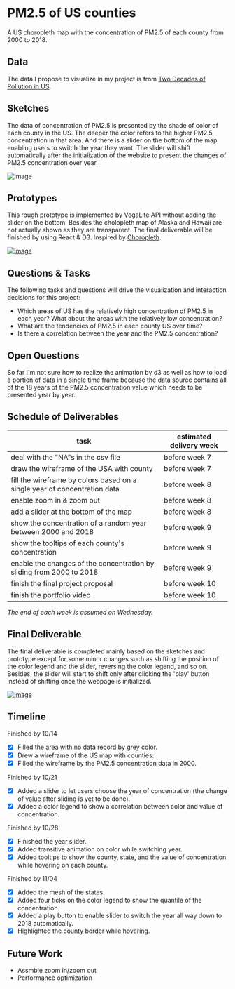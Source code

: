 # PM2.5 of US counties
A US choropleth map with the concentration of PM2.5 of each county from 2000 to 2018.

## Data
The data I propose to visualize in my project is from [Two Decades of Pollution in US](https://github.com/maurosc3ner/uspm25_2000_2018/blob/master/data/pm2.5byCounty.csv).

## Sketches
The data of concentration of PM2.5 is presented by the shade of color of each county in the US. The deeper the color refers to the higher PM2.5 concentration in that area. And there is a slider on the bottom of the map enabling users to switch the year they want. The slider will shift automatically after the initialization of the website to present the changes of PM2.5 concentration over year. 

![image](https://user-images.githubusercontent.com/18320430/94642072-20576f00-02b1-11eb-8f19-58447ba7f63a.PNG)

## Prototypes
This rough prototype is implemented by VegaLite API without adding the slider on the bottom. Besides the cholopleth map of Alaska and Hawaii are not actually shown as they are transparent. The final deliverable will be finished by using React & D3.
Inspired by [Choropleth](https://observablehq.com/@d3/choropleth).

[![image](https://user-images.githubusercontent.com/18320430/94645772-b0e67d00-02ba-11eb-8fc4-4d205e878e1b.jpg)](https://vizhub.com/georgeeeee/39e845953d7547e5b2b8aede08714d87?edit=files&file=index.js)

## Questions & Tasks
The following tasks and questions will drive the visualization and interaction decisions for this project:

 * Which areas of US has the relatively high concentration of PM2.5 in each year? What about the areas with the relatively low concentration?
 * What are the tendencies of PM2.5 in each county US over time?
 * Is there a correlation between the year and the PM2.5 concentration?

## Open Questions
So far I'm not sure how to realize the animation by d3 as well as how to load a portion of data in a single time frame because the data source contains all of the 18 years of the PM2.5 concentration value which needs to be presented year by year.

## Schedule of Deliverables
task | estimated delivery week
---- | ---
deal with the "NA"s in the csv file | before week 7
draw the wireframe of the USA with county | before week 7
fill the wireframe by colors based on a single year of concentration data | before week 8
enable zoom in & zoom out | before week 8
add a slider at the bottom of the map | before week 8
show the concentration of a random year between 2000 and 2018 | before week 9
show the tooltips of each county's concentration | before week 9
enable the changes of the concentration by sliding from 2000 to 2018 | before week 9
finish the final project proposal | before week 10
finish the portfolio video | before week 10

*The end of each week is assumed on Wednesday.*

## Final Deliverable
The final deliverable is completed mainly based on the sketches and prototype except for some minor changes such as shifting the position of the color legend and the slider, reversing the color legend, and so on. Besides, the slider will start to shift only after clicking the 'play' button instead of shifting once the webpage is initialized.

[![image](https://user-images.githubusercontent.com/18320430/98187134-3a065a80-1ede-11eb-9c4b-19fe10b8ebd2.jpg)](https://vizhub.com/georgeeeee/6f114e2add8f4dc49d1e1e9624febcb0)

## Timeline
Finished by 10/14
- [x] Filled the area with no data record by grey color.
- [x] Drew a wireframe of the US map with counties.
- [x] Filled the wireframe by the PM2.5 concentration data in 2000.

Finished by 10/21
- [x] Added a slider to let users choose the year of concentration (the change of value after sliding is yet to be done). 
- [x] Added a color legend to show a correlation between color and value of concentration.

Finished by 10/28
- [x] Finished the year slider.
- [x] Added transitive animation on color while switching year.
- [x] Added tooltips to show the county, state, and the value of concentration while hovering on each county.

Finished by 11/04
- [x] Added the mesh of the states.
- [x] Added four ticks on the color legend to show the quantile of the concentration.
- [x] Added a play button to enable slider to switch the year all way down to 2018 automatically.
- [x] Highlighted the county border while hovering.

## Future Work
- Assmble zoom in/zoom out
- Performance optimization
